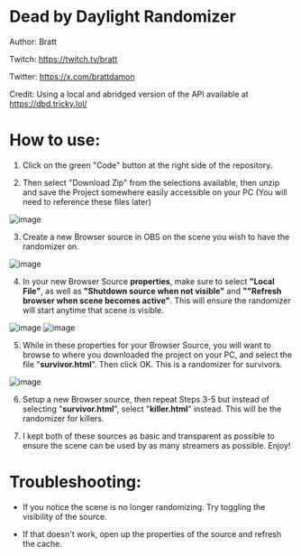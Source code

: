 # Dead by Daylight Randomizer
Author: Bratt 

Twitch: https://twitch.tv/bratt 

Twitter: https://x.com/brattdamon

Credit: Using a local and abridged version of the API available at https://dbd.tricky.lol/

# How to use:

1. Click on the green "Code" button at the right side of the repository.

2. Then select "Download Zip" from the selections available, then unzip and save the Project somewhere easily accessible on your PC (You will need to reference these files later)

![image](https://github.com/user-attachments/assets/c5239222-67d1-40a9-b1a0-a3e8107eee75)

3. Create a new Browser source in OBS on the scene you wish to have the randomizer on.

![image](https://github.com/user-attachments/assets/e3df6aea-7c6f-4ea5-9719-6c806e13f3fc)

4. In your new Browser Source **properties**, make sure to select **"Local File"**, as well as **"Shutdown source when not visible"** and **""Refresh browser when scene becomes active"**. This will ensure the randomizer will start anytime that scene is visible.

![image](https://github.com/user-attachments/assets/f0ae64ec-30f7-4403-8a24-a72c7f539c9c)
![image](https://github.com/user-attachments/assets/561e6f69-bce0-40d9-9bcb-e5f8a029fa2c)

5. While in these properties for your Browser Source, you will want to browse to where you downloaded the project on your PC, and select the file "**survivor.html**". Then click OK. This is a randomizer for survivors.

![image](https://github.com/user-attachments/assets/c320a66a-24ae-4d27-bdce-a81bc99cc058)

6. Setup a new Browser source, then repeat Steps 3-5 but instead of selecting "**survivor.html**", select "**killer.html**" instead. This will be the randomizer for killers.

7. I kept both of these sources as basic and transparent as possible to ensure the scene can be used by as many streamers as possible. Enjoy!

# Troubleshooting:

- If you notice the scene is no longer randomizing. Try toggling the visibility of the source.

- If that doesn't work, open up the properties of the source and refresh the cache.

